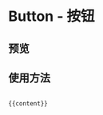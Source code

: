 # Button - 按钮
## 预览


<button-demos></button-demos>

## 使用方法
<pre>
<code>
{{content}}
</code>
</pre>